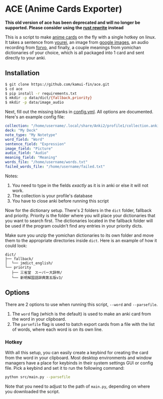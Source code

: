# ACE (Anime Cards Exporter)

**This old version of ace has been deprecated and will no longer be supported. Please consider using the [rust rewrite](https://github.com/kamui-fin/ace-rs) instead**

This is a script to make [anime cards]("https://www.animecards.site") on the fly with a single hotkey on linux. It takes a sentence from [yourei](https://www.yourei.jp), an image from [google images](https://www.google.com/imghp?hl=ja), an audio recording from [forvo](https://www.forvo.com), and finally, a couple meanings from yomichan dictionaries of your choice, which is all packaged into 1 card and sent directly to your anki.

## Installation

```bash
$ git clone https://github.com/kamui-fin/ace.git
$ cd ace
$ pip install -r requirements.txt
$ mkdir -p data/dict/{fallback,priority}
$ mkdir -p data/image_audio
```

Next, fill out the missing blanks in [config.yml](config.yml). All options are documented.
Here's an example config file:

```yml
collection: "/home/username/.local/share/Anki2/profile1/collection.anki2"
deck: "My Deck"
note_type: "My Notetype"
word_field: "Word"
sentence_field: "Expression"
image_field: "Picture"
audio_field: "Audio"
meaning_field: "Meaning"
words_file: "/home/username/words.txt"
failed_words_file: "/home/username/failed.txt"
```

Notes:

1. You need to type in the fields _exactly_ as it is in anki or else it will not work.
2. The collection is your profile's database
3. You have to close anki before running this script

Now for the dictionary setup. There's 2 folders in the `dict` folder, fallback and priority. Priority is the folder where you will place your dictionaries that you want to search first. The dictionaries located in the fallback folder will be used if the program couldn't find any entries in your priority dicts.

Make sure you unzip the yomichan dictionaries to its own folder and move them to the appropriate directories inside `dict`. Here is an example of how it could look:

```
dict/
├── fallback/
│  └── jmdict_english/
└── priority
   ├── 三省堂　スーパー大辞林/
   └── 新明解国語辞典第五版v3/
```

## Options

There are 2 options to use when running this script, `--word` and `--parsefile`.

1. The `word` flag (which is the default) is used to make an anki card from the word in your clipboard.
2. The `parsefile` flag is used to batch export cards from a file with the list of words, where each word is on its own line.

### Hotkey

With all this setup, you can easily create a keybind for creating the card from the word in your clipboard. Most desktop environments and window managers have a place for keybinds in their system settings GUI or config file. Pick a keybind and set it to run the following command:

```bash
python src/main.py --parsefile
```

Note that you need to adjust to the path of `main.py`, depending on where you downloaded the script.
